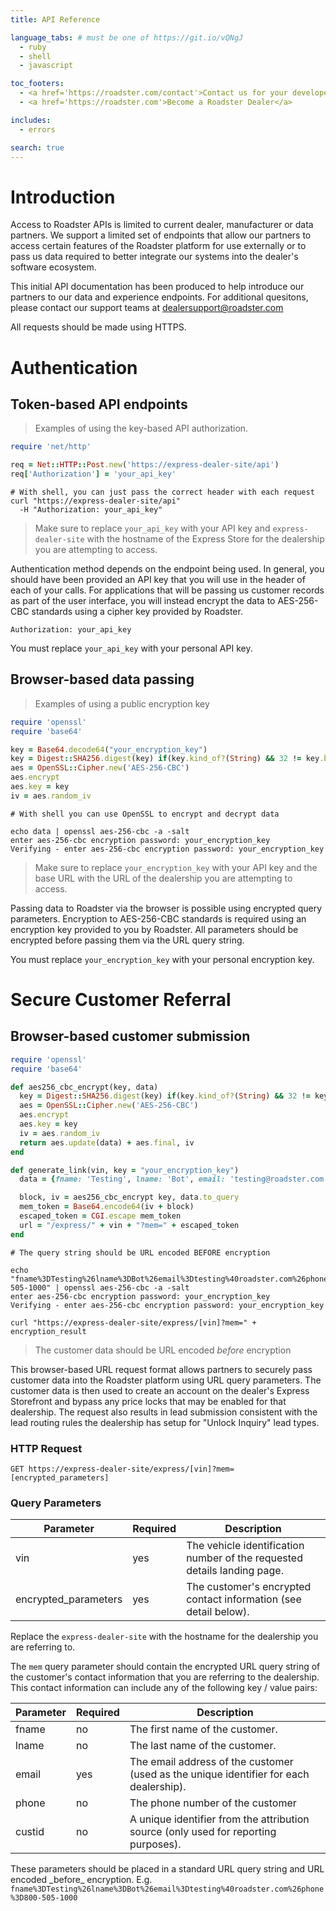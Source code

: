 ```yaml
---
title: API Reference

language_tabs: # must be one of https://git.io/vQNgJ
  - ruby
  - shell
  - javascript

toc_footers:
  - <a href='https://roadster.com/contact'>Contact us for your developer key</a>
  - <a href='https://roadster.com'>Become a Roadster Dealer</a>

includes:
  - errors

search: true
---
```


# Introduction

Access to Roadster APIs is limited to current dealer, manufacturer or data partners. We support a limited set of endpoints that allow our partners to access certain features of the Roadster platform for use externally or to pass us data required to better integrate our systems into the dealer's software ecosystem.

This initial API documentation has been produced to help introduce our partners to our data and experience endpoints. For additional quesitons, please contact our support teams at [dealersupport@roadster.com](mailto:dealersupport@roadster.com)

<aside class="notice">
All requests should be made using HTTPS.
</aside>

# Authentication

## Token-based API endpoints

> Examples of using the key-based API authorization.

```ruby
require 'net/http'

req = Net::HTTP::Post.new('https://express-dealer-site/api')
req['Authorization'] = 'your_api_key'
```

```shell
# With shell, you can just pass the correct header with each request
curl "https://express-dealer-site/api"
  -H "Authorization: your_api_key"
```

> Make sure to replace `your_api_key` with your API key and `express-dealer-site` with the hostname of the Express Store for the dealership you are attempting to access.

Authentication method depends on the endpoint being used. In general, you should have been provided an API key that you will use in the header of each of your calls. For applications that will be passing us customer records as part of the user interface, you will instead encrypt the data to AES-256-CBC standards using a cipher key provided by Roadster.

`Authorization: your_api_key`

<aside class="notice">
You must replace <code>your_api_key</code> with your personal API key.
</aside>

## Browser-based data passing

> Examples of using a public encryption key

```ruby
require 'openssl'
require 'base64'

key = Base64.decode64("your_encryption_key")
key = Digest::SHA256.digest(key) if(key.kind_of?(String) && 32 != key.bytesize)
aes = OpenSSL::Cipher.new('AES-256-CBC')
aes.encrypt
aes.key = key
iv = aes.random_iv
```

```shell
# With shell you can use OpenSSL to encrypt and decrypt data

echo data | openssl aes-256-cbc -a -salt
enter aes-256-cbc encryption password: your_encryption_key
Verifying - enter aes-256-cbc encryption password: your_encryption_key
```

> Make sure to replace `your_encryption_key` with your API key and the base URL with the URL of the dealership you are attempting to access.

Passing data to Roadster via the browser is possible using encrypted query parameters. Encryption to AES-256-CBC standards is required using an encryption key provided to you by Roadster. All parameters should be encrypted before passing them via the URL query string.

<aside class="notice">
You must replace <code>your_encryption_key</code> with your personal encryption key.
</aside>


# Secure Customer Referral

## Browser-based customer submission

```ruby
require 'openssl'
require 'base64'

def aes256_cbc_encrypt(key, data)
  key = Digest::SHA256.digest(key) if(key.kind_of?(String) && 32 != key.bytesize)
  aes = OpenSSL::Cipher.new('AES-256-CBC')
  aes.encrypt
  aes.key = key
  iv = aes.random_iv
  return aes.update(data) + aes.final, iv
end

def generate_link(vin, key = "your_encryption_key")
  data = {fname: 'Testing', lname: 'Bot', email: 'testing@roadster.com', phone: '800-505-1000'}

  block, iv = aes256_cbc_encrypt key, data.to_query
  mem_token = Base64.encode64(iv + block)
  escaped_token = CGI.escape mem_token
  url = "/express/" + vin + "?mem=" + escaped_token
end
```

```shell
# The query string should be URL encoded BEFORE encryption

echo "fname%3DTesting%26lname%3DBot%26email%3Dtesting%40roadster.com%26phone%3D800-505-1000" | openssl aes-256-cbc -a -salt
enter aes-256-cbc encryption password: your_encryption_key
Verifying - enter aes-256-cbc encryption password: your_encryption_key

curl "https://express-dealer-site/express/[vin]?mem=" + encryption_result
```

> The customer data should be URL encoded _before_ encryption


This browser-based URL request format allows partners to securely pass customer data into the Roadster platform using URL query parameters. The customer data is then used to create an account on the dealer's Express Storefront and bypass any price locks that may be enabled for that dealership. The request also results in lead submission consistent with the lead routing rules the dealership has setup for "Unlock Inquiry" lead types.

### HTTP Request

`GET https://express-dealer-site/express/[vin]?mem=[encrypted_parameters]`

### Query Parameters

Parameter | Required | Description
--------- | ------- | -----------
vin | yes | The vehicle identification number of the requested details landing page.
encrypted_parameters | yes | The customer's encrypted contact information (see detail below).

<aside class="notice">
Replace the <code>express-dealer-site</code> with the hostname for the dealership you are referring to.
</aside>

The `mem` query parameter should contain the encrypted URL query string of the customer's contact information that you are referring to the dealership. This contact information can include any of the following key / value pairs:

Parameter | Required | Description
--------- | ------- | -----------
fname | no | The first name of the customer.
lname | no | The last name of the customer.
email | yes | The email address of the customer (used as the unique identifier for each dealership).
phone | no | The phone number of the customer
custid | no | A unique identifier from the attribution source (only used for reporting purposes).


<aside class="notice">
These parameters should be placed in a standard URL query string and URL encoded _before_ encryption.
E.g. <code>fname%3DTesting%26lname%3DBot%26email%3Dtesting%40roadster.com%26phone%3D800-505-1000</code>
</aside>




